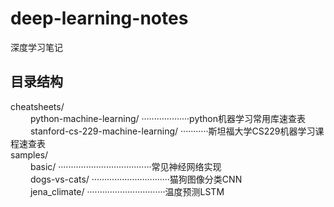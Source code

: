 # deep-learning-notes
深度学习笔记
## 目录结构
cheatsheets/ <br>
  &emsp;&emsp; python-machine-learning/    ···················python机器学习常用库速查表 <br>
  &emsp;&emsp; stanford-cs-229-machine-learning/   ···········斯坦福大学CS229机器学习课程速查表 <br>
samples/ <br>
  &emsp;&emsp; basic/    ·····································常见神经网络实现 <br>
  &emsp;&emsp; dogs-vs-cats/   ·······························猫狗图像分类CNN <br>
  &emsp;&emsp; jena_climate/   ·······························温度预测LSTM <br>

